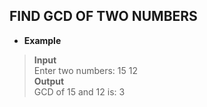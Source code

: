 ## FIND GCD OF TWO NUMBERS 

* **Example**

> **Input**      
> Enter two numbers: 15 12    
> **Output**   
> GCD of 15 and 12 is: 3    

